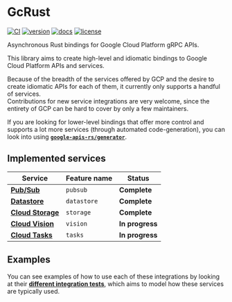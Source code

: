 GcRust
===============

[![CI](https://github.com/google-apis-rs/google-cloud-rs/actions/workflows/ci.yaml/badge.svg)](https://github.com/google-apis-rs/google-cloud-rs/actions/workflows/ci.yaml)
[![version](https://img.shields.io/crates/v/google-cloud)](https://crates.io/crates/google-cloud)
[![docs](https://docs.rs/google-cloud/badge.svg)](https://docs.rs/google-cloud)
[![license](https://img.shields.io/crates/l/google-cloud)](https://github.com/google-apis-rs/google-cloud-rs#license)

Asynchronous Rust bindings for Google Cloud Platform gRPC APIs.

This library aims to create high-level and idiomatic bindings to Google Cloud Platform APIs and services.

Because of the breadth of the services offered by GCP and the desire to create idiomatic APIs for each of them, it currently only supports a handful of services.  
Contributions for new service integrations are very welcome, since the entirety of GCP can be hard to cover by only a few maintainers.  

If you are looking for lower-level bindings that offer more control and supports a lot more services (through automated code-generation), you can look into using [**`google-apis-rs/generator`**](https://github.com/google-apis-rs/generator).

Implemented services
--------------------

| Service                                               | Feature name | Status          |
| ----------------------------------------------------- | ------------ | --------------- |
| [**Pub/Sub**](https://cloud.google.com/pubsub)        | `pubsub`     | **Complete**    |
| [**Datastore**](https://cloud.google.com/datastore)   | `datastore`  | **Complete**    |
| [**Cloud Storage**](https://cloud.google.com/storage) | `storage`    | **Complete**    |
| [**Cloud Vision**](https://cloud.google.com/vision)   | `vision`     | **In progress** |
| [**Cloud Tasks**](https://cloud.google.com/tasks)     | `tasks`      | **In progress** |

Examples
--------

You can see examples of how to use each of these integrations by looking at their [**different integration tests**](https://github.com/google-apis-rs/google-cloud-rs/tree/master/google-cloud/src/tests), which aims to model how these services are typically used.